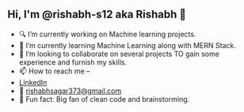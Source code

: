 ## Hi, I'm @rishabh-s12 aka Rishabh 👋

- 🔍 I’m currently working on Machine learning projects.
- 🌱 I’m currently learning Machine Learning along with MERN Stack.
- 💞️ I’m looking to collaborate on several projects TO gain some experience and furnish my skills.
-  📫 How to reach me –  
  - [LinkedIn](https://www.linkedin.com/in/rishabh-sagar-4988472a6/)  
  - 📧 rishabhsagar373@gmail.com  
- 👀 Fun fact: Big fan of clean code and brainstorming.
  

